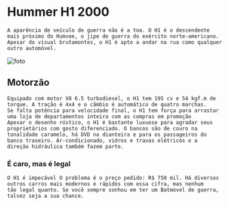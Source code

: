 # **Hummer H1 2000**

    A aparência de veículo de guerra não é a toa. O H1 é o descendente mais próximo do Humvee, o jipe de guerra do exército norte-americano. 
    Apesar do visual brutamontes, o H1 é apto a andar na rua como qualquer outro automóvel.

 ![foto](5d49a9a3100a240655470863.webp)

## Motorzão
    Equipado com motor V8 6.5 turbodiesel, o H1 tem 195 cv e 54 kgf.m de torque. A tração é 4x4 e o câmbio é automático de quatro marchas.
    Se falta potência para velocidade final, o H1 tem força para arrastar uma loja de departamentos inteira com as compras em promoção
    Apesar o desenho rústico, o H1 é bastante luxuoso para agradar seus proprietários com gosto diferenciado. O bancos são de couro na
    tonalidade caramelo, há DVD na dianteira e para os passageiros do banco traseiro. Ar-condicionado, vidros e travas elétricos e a
    direção hidráulica também fazem parte.
### É caro, mas é legal
    O H1 é impecável O problema é o preço pedido: R$ 750 mil. Há diversos outros carros mais modernos e rápidos com essa cifra, mas nenhum
    tão legal quanto. Se você sempre sonhou em ter um Batmóvel de guerra, talvez seja a sua chance.
